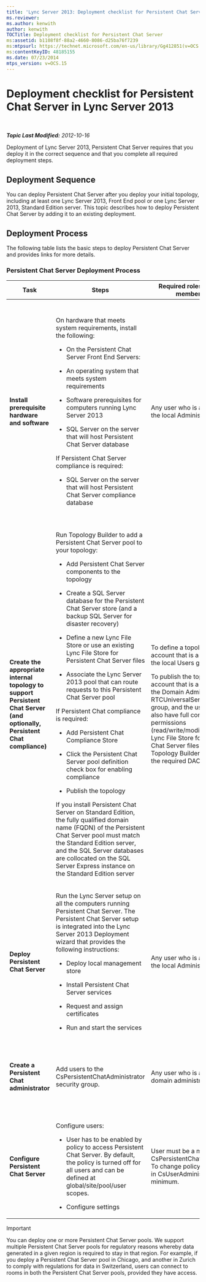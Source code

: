 ```yaml
---
title: 'Lync Server 2013: Deployment checklist for Persistent Chat Server'
ms.reviewer: 
ms.author: kenwith
author: kenwith
TOCTitle: Deployment checklist for Persistent Chat Server
ms:assetid: b1108f8f-88a2-4660-8086-d25ba76f7239
ms:mtpsurl: https://technet.microsoft.com/en-us/library/Gg412851(v=OCS.15)
ms:contentKeyID: 48185155
ms.date: 07/23/2014
mtps_version: v=OCS.15
---
```


<div data-xmlns="http://www.w3.org/1999/xhtml">

<div class="topic" data-xmlns="http://www.w3.org/1999/xhtml" data-msxsl="urn:schemas-microsoft-com:xslt" data-cs="http://msdn.microsoft.com/en-us/">

<div data-asp="http://msdn2.microsoft.com/asp">

# Deployment checklist for Persistent Chat Server in Lync Server 2013

</div>

<div id="mainSection">

<div id="mainBody">

<span> </span>

_**Topic Last Modified:** 2012-10-16_

Deployment of Lync Server 2013, Persistent Chat Server requires that you deploy it in the correct sequence and that you complete all required deployment steps.

<div>

## Deployment Sequence

You can deploy Persistent Chat Server after you deploy your initial topology, including at least one Lync Server 2013, Front End pool or one Lync Server 2013, Standard Edition server. This topic describes how to deploy Persistent Chat Server by adding it to an existing deployment.

</div>

<div>

## Deployment Process

The following table lists the basic steps to deploy Persistent Chat Server and provides links for more details.

### Persistent Chat Server Deployment Process

<table>
<colgroup>
<col style="width: 25%" />
<col style="width: 25%" />
<col style="width: 25%" />
<col style="width: 25%" />
</colgroup>
<thead>
<tr class="header">
<th>Task</th>
<th>Steps</th>
<th>Required roles and group memberships</th>
<th>Related topics</th>
</tr>
</thead>
<tbody>
<tr class="odd">
<td><p><strong>Install prerequisite hardware and software</strong></p></td>
<td><p>On hardware that meets system requirements, install the following:</p>
<ul>
<li><p>On the Persistent Chat Server Front End Servers:</p></li>
</ul>
<ul>
<li><p>An operating system that meets system requirements</p></li>
<li><p>Software prerequisites for computers running Lync Server 2013</p></li>
<li><p>SQL Server on the server that will host Persistent Chat Server database</p></li>
</ul>
<p>If Persistent Chat Server compliance is required:</p>
<ul>
<li><p>SQL Server on the server that will host Persistent Chat Server compliance database</p></li>
</ul></td>
<td><p>Any user who is a member of the local Administrators group.</p></td>
<td><p><a href="lync-server-2013-supported-hardware.md">Supported hardware for Lync Server 2013</a> in the Supportability documentation</p>
<p><a href="lync-server-2013-server-software-and-infrastructure-support.md">Server software and infrastructure support in Lync Server 2013</a> in the Supportability documentation</p>
<p><a href="lync-server-2013-determining-your-system-requirements.md">Determining your system requirements for Lync Server 2013</a></p>
<p><a href="lync-server-2013-technical-requirements-for-persistent-chat-server.md">Technical requirements for Persistent Chat Server in Lync Server 2013</a></p></td>
</tr>
<tr class="even">
<td><p><strong>Create the appropriate internal topology to support Persistent Chat Server (and optionally, Persistent Chat compliance)</strong></p></td>
<td><p>Run Topology Builder to add a Persistent Chat Server pool to your topology:</p>
<ul>
<li><p>Add Persistent Chat Server components to the topology</p></li>
<li><p>Create a SQL Server database for the Persistent Chat Server store (and a backup SQL Server for disaster recovery)</p></li>
<li><p>Define a new Lync File Store or use an existing Lync File Store for Persistent Chat Server files</p></li>
<li><p>Associate the Lync Server 2013 pool that can route requests to this Persistent Chat Server pool</p></li>
</ul>
<p>If Persistent Chat compliance is required:</p>
<ul>
<li><p>Add Persistent Chat Compliance Store</p></li>
<li><p>Click the Persistent Chat Server pool definition check box for enabling compliance</p></li>
<li><p>Publish the topology</p></li>
</ul>
<p>If you install Persistent Chat Server on Standard Edition, the fully qualified domain name (FQDN) of the Persistent Chat Server pool must match the Standard Edition server, and the SQL Server databases are collocated on the SQL Server Express instance on the Standard Edition server</p></td>
<td><p>To define a topology, an account that is a member of the local Users group.</p>
<p>To publish the topology, an account that is a member of the Domain Admins group and RTCUniversalServerAdmins group, and the user should also have full control permissions (read/write/modify) on the Lync File Store for Persistent Chat Server files (so that Topology Builder can configure the required DACLs).</p></td>
<td><p><a href="lync-server-2013-adding-persistent-chat-server-to-your-deployment.md">Adding Persistent Chat Server to your deployment in Lync Server 2013</a> in the Deployment documentation</p></td>
</tr>
<tr class="odd">
<td><p><strong>Deploy Persistent Chat Server</strong></p></td>
<td><p>Run the Lync Server setup on all the computers running Persistent Chat Server. The Persistent Chat Server setup is integrated into the Lync Server 2013 Deployment wizard that provides the following instructions:</p>
<ul>
<li><p>Deploy local management store</p></li>
<li><p>Install Persistent Chat Server services</p></li>
<li><p>Request and assign certificates</p></li>
<li><p>Run and start the services</p></li>
</ul></td>
<td><p>Any user who is a member of the local Administrators group.</p></td>
<td><p><a href="lync-server-2013-deploying-persistent-chat-server.md">Deploying Persistent Chat Server in Lync Server 2013</a> in the Deployment documentation</p></td>
</tr>
<tr class="even">
<td><p><strong>Create a Persistent Chat administrator</strong></p></td>
<td><p>Add users to the CsPersistentChatAdministrator security group.</p></td>
<td><p>Any user who is a member of domain administrators.</p></td>
<td><p><a href="lync-server-2013-adding-a-persistent-chat-administrator.md">Adding a Persistent Chat administrator in Lync Server 2013</a> in the Deployment documentation</p></td>
</tr>
<tr class="odd">
<td><p><strong>Configure Persistent Chat Server</strong></p></td>
<td><p>Configure users:</p>
<ul>
<li><p>User has to be enabled by policy to access Persistent Chat Server. By default, the policy is turned off for all users and can be defined at global/site/pool/user scopes.</p></li>
<li><p>Configure settings</p></li>
</ul></td>
<td><p>User must be a member of CsPersistentChatAdministrator. To change policy, user must be in CsUserAdministrator, at a minimum.</p></td>
<td><p><a href="lync-server-2013-configuring-persistent-chat-server.md">Configuring Persistent Chat Server in Lync Server 2013</a> in the Deployment documentation</p></td>
</tr>
</tbody>
</table>


<div>


> [!IMPORTANT]  
> You can deploy one or more Persistent Chat Server pools. We support multiple Persistent Chat Server pools for regulatory reasons whereby data generated in a given region is required to stay in that region. For example, if you deploy a Persistent Chat Server pool in Chicago, and another in Zurich to comply with regulations for data in Switzerland, users can connect to rooms in both the Persistent Chat Server pools, provided they have access.



</div>

</div>

</div>

<span> </span>

</div>

</div>

</div>

